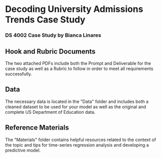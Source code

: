 # Decoding University Admissions Trends Case Study
### DS 4002 Case Study by Bianca Linares
## Hook and Rubric Documents
The two attached PDFs include both the Prompt and Deliverable for the case study as well as a Rubric to follow in order to meet all requirements successfully.
## Data
The necessary data is located in the "Data" folder and includes both a cleaned dataset to be used for your model as well as the original and complete US Department of Education data.
## Reference Materials
The "Materials" folder contains helpful resources related to the context of the topic and tips for time-series regression analysis and developing a predictive model.
